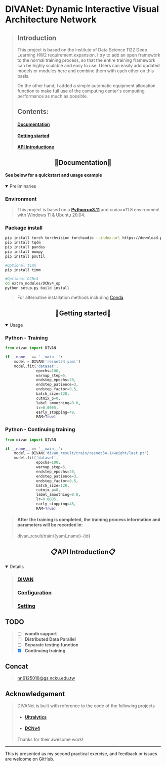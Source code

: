 # DIVANet: Dynamic Interactive Visual Architecture Network

>## **Introduction**
> This project is based on the Institute of Data Science 1122 Deep Learning HW2 requirement expansion.
> I try to add an open framework to the normal training process, so that the entire training framework can be highly scalable and easy to use.
> Users can easily add updated models or modules here and combine them with each other on this basis.
> 
> On the other hand, I added a simple automatic equipment allocation function to make full use of the computing center's computing performance as much as possible.
>
>## Contents:
>#### [Documentation](#documentation)
> 
>#### [Getting started](#getting-started-1)
> 
>#### [API Introductione](#API-Introduction)


## <div align="center">📔Documentation📔</div>

#### See below for a quickstart and usage example

<details open>
<summary>Preliminaries</summary>

### Environment
>This project is based on a [**Python>=3.11**](https://www.python.org/) and cuda>=11.8 environment with Windows 11 & Ubuntu 20.04.

### Package install
```bash
pip install torch torchvision torchaudio --index-url https://download.pytorch.org/whl/cu118
pip install tqdm
pip install pandas
pip install numpy
pip install psutil

#Optional timm
pip install timm

#Optional DCNv4
cd extra_modules/DCNv4_op
python setup.py build install
```
>For alternative installation methods including [Conda](https://anaconda.org/conda-forge/pandas).
</details>

## <div align="center">👐Getting started👐</div>

<details open>
<summary>Usage</summary>

### Python - Training
```python
from divan import DIVAN

if __name__ == '__main__':
    model = DIVAN('resnet34.yaml')
    model.fit('dataset', 
              epochs=100,
              warnup_step=5,
              endstep_epochs=20,
              endstep_patience=3,
              endstep_factor=0.5,
              batch_size=128,
              cutmix_p=0,
              label_smoothing=0.0,
              lr=0.0005,
              early_stopping=48,
              RAM=True)
```

### Python - Continuing training
```python
from divan import DIVAN

if __name__ == '__main__':
    model = DIVAN('divan_result/train/resnet34-1/weight/last.pt')
    model.fit('dataset', 
              epochs=100,
              warnup_step=5,
              endstep_epochs=20,
              endstep_patience=3,
              endstep_factor=0.5,
              batch_size=128,
              cutmix_p=0,
              label_smoothing=0.0,
              lr=0.0005,
              early_stopping=48,
              RAM=True)
```
>#### After the training is completed, the training process information and parameters will be recorded in:
>divan_result/train/{yaml_name}-{id}

</details>


## <div align="center">📋API Introduction📋</div>

<details open>

>### [DIVAN](divan/readme.md)
>
>### [Configuration](cfg/readme.md)
>
>### [Setting](divan/utils/config_file/readme.md)

</details>

## TODO
>- [ ] **wandb support**
>- [ ] **Distributed Data Parallel**
>- [ ] **Separate testing function**
>- [x] **Continuing training**

## Concat
>nn6125010@gs.ncku.edu.tw

## Acknowledgement
>DIVANet is built with reference to the code of the following projects
>* #### [Ultralytics](https://github.com/ultralytics/ultralytics?tab=readme-ov-file)
>* #### [DCNv4](https://github.com/OpenGVLab/DCNv4)
>Thanks for their awesome work!

---
This is presented as my second practical exercise, and feedback or issues are welcome on GitHub.
